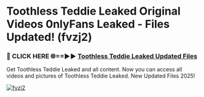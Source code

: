# Toothless Teddie Leaked Original Videos 0nlyFans Leaked - Files Updated! (fvzj2)

<h3>🔴 CLICK HERE 🌐==►► <a href="https://tinyurl.com/brd5kh86" rel="nofollow">Toothless Teddie Leaked Updated Files</a></h3>

Get Toothless Teddie Leaked and all content. Now you can access all videos and pictures of Toothless Teddie Leaked. New Updated Files 2025!

[![fvzj2](https://i.imgur.com/K7sEzmb.gif)](https://tinyurl.com/brd5kh86)
